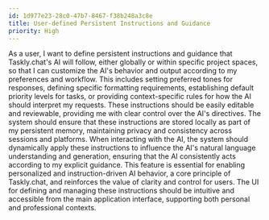 ```yaml
---
id: 1d977e23-28c0-47b7-8467-f38b248a3c8e
title: User-defined Persistent Instructions and Guidance
priority: High
---
```

As a user, I want to define persistent instructions and guidance that Taskly.chat's AI will follow, either globally or within specific project spaces, so that I can customize the AI's behavior and output according to my preferences and workflow. This includes setting preferred tones for responses, defining specific formatting requirements, establishing default priority levels for tasks, or providing context-specific rules for how the AI should interpret my requests. These instructions should be easily editable and reviewable, providing me with clear control over the AI's directives. The system should ensure that these instructions are stored locally as part of my persistent memory, maintaining privacy and consistency across sessions and platforms. When interacting with the AI, the system should dynamically apply these instructions to influence the AI's natural language understanding and generation, ensuring that the AI consistently acts according to my explicit guidance. This feature is essential for enabling personalized and instruction-driven AI behavior, a core principle of Taskly.chat, and reinforces the value of clarity and control for users. The UI for defining and managing these instructions should be intuitive and accessible from the main application interface, supporting both personal and professional contexts.